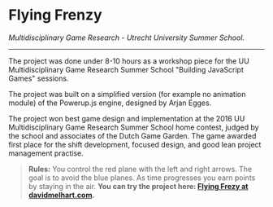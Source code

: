 Flying Frenzy
=======
*Multidisciplinary Game Research - Utrecht University Summer School.*

---------

The project was done under 8-10 hours as a workshop piece for the UU Multidisciplinary Game Research Summer School "Building JavaScript Games" sessions.

The project was built on a simplified version (for example no animation module) of the Powerup.js engine, designed by Arjan Egges.

The project won best game design and implementation at the 2016 UU Multidisciplinary Game Research Summer School home contest, judged by the school and associates of the Dutch Game Garden.
The game awarded first place for the shift development, focused design, and good lean project management practise.

>**Rules:**
>You control the red plane with the left and right arrows. The goal is to avoid the blue planes. As time progresses you earn points by staying in the air.
>**You can try the project here: [Flying Frezy at davidmelhart.com](http://www.davidmelhart.com/portfolio/frenzy/).**
